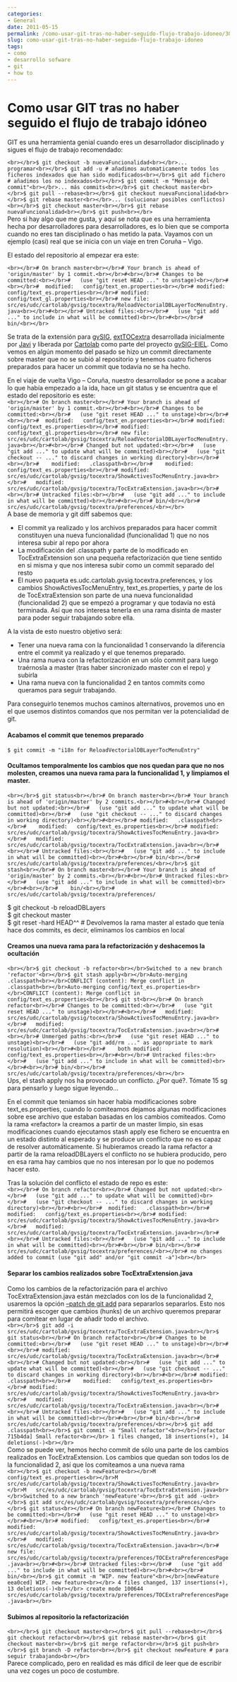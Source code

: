 ```yaml
---
categories:
- General
date: 2011-05-15
permalink: /como-usar-git-tras-no-haber-seguido-flujo-trabajo-idoneo/300/
slug: como-usar-git-tras-no-haber-seguido-flujo-trabajo-idoneo
tags:
- como
- desarrollo sofware
- git
- how to
---
```


# Como usar GIT tras no haber seguido el flujo de trabajo idóneo

GIT es una herramienta genial cuando eres un desarrollador disciplinado y sigues el flujo de trabajo recomendado:

`<br></br>$ git checkout -b nuevaFuncionalidad<br></br>... programar<br></br>$ git add -u # añadimos automaticamente todos los ficheros indexados que han sido modificados<br></br>$ git add fichero # añadimos los no indexados<br></br>$ git commit -m "Mensaje del commit"<br></br>... más commits<br></br>$ git checkout master<br></br>$ git pull --rebase<br></br>$ git checkout nuevaFuncionalidad<br></br>$ git rebase master<br></br>... (solucionar posibles conflictos)<br></br>$ git checkout master<br></br>$ git rebase nuevaFuncionalidad<br></br>$ git push<br></br>`  
Pero si hay algo que me gusta, y aquí se nota que es una herramienta hecha por desarrolladores para desarrolladores, es lo bien que se comporta cuando no eres tan disciplinado o has metido la pata. Vayamos con un ejemplo (casi) real que se inicia con un viaje en tren Coruña – Vigo.

El estado del repositorio al empezar era este:

`<br></br># On branch master<br></br># Your branch is ahead of 'origin/master' by 1 commit.<br></br>#<br></br># Changes to be committed:<br></br>#   (use "git reset HEAD ..." to unstage)<br></br>#<br></br>#	modified:   config/text_en.properties<br></br>#	modified:   config/text_es.properties<br></br>#	modified:   config/text_gl.properties<br></br>#	new file:   src/es/udc/cartolab/gvsig/tocextra/ReloadVectorialDBLayerTocMenuEntry.java<br></br>#<br></br># Untracked files:<br></br>#   (use "git add ..." to include in what will be committed)<br></br>#<br></br>#	bin/<br></br>`

Se trata de la extensión para [gvSIG](http://www.gvsig.org/web/), [extTOCextra](http://gitorious.org/exttocextra) desarrollada inicialmente por [Javi](http://valdaris.com/) y liberada por [Cartolab](http://cartolab.udc.es) como parte del proyecto [gvSIG-EIEL](http://cartolab.udc.es/cartoweb/gvsig-eiel/). Como vemos en algún momento del pasado se hizo un commit directamente sobre master que no se subió al repositorio y tenemos cuatro ficheros preparados para hacer un commit que todavía no se ha hecho.

En el viaje de vuelta Vigo – Coruña, nuestro desarrollador se pone a acabar lo que había empezado a la ida, hace un git status y se encuentra que el estado del repositorio es este:  
`<br></br># On branch master<br></br># Your branch is ahead of 'origin/master' by 1 commit.<br></br>#<br></br># Changes to be committed:<br></br>#   (use "git reset HEAD ..." to unstage)<br></br>#<br></br>#	modified:   config/text_en.properties<br></br>#	modified:   config/text_es.properties<br></br>#	modified:   config/text_gl.properties<br></br>#	new file:   src/es/udc/cartolab/gvsig/tocextra/ReloadVectorialDBLayerTocMenuEntry.java<br></br>#<br></br># Changed but not updated:<br></br>#   (use "git add ..." to update what will be committed)<br></br>#   (use "git checkout -- ..." to discard changes in working directory)<br></br>#<br></br>#	modified:   .classpath<br></br>#	modified:   config/text_es.properties<br></br>#	modified:   src/es/udc/cartolab/gvsig/tocextra/ShowActivesTocMenuEntry.java<br></br>#	modified:   src/es/udc/cartolab/gvsig/tocextra/TocExtraExtension.java<br></br>#<br></br># Untracked files:<br></br>#   (use "git add ..." to include in what will be committed)<br></br>#<br></br>#	bin/<br></br>#	src/es/udc/cartolab/gvsig/tocextra/preferences/<br></br>`  
A base de memoria y git diff sabemos que:

- El commit ya realizado y los archivos preparados para hacer commit constituyen una nueva funcionalidad (funcionalidad 1) que no nos interesa subir al repo por ahora
- La modificación del .classpath y parte de lo modificado en TocExtraExtension son una pequeña refactorización que tiene sentido en si misma y que nos interesa subir como un commit separado del resto
- El nuevo paqueta es.udc.cartolab.gvsig.tocextra.preferences, y los cambios ShowActivesTocMenuEntry, text\_es.properties, y parte de los de TocExtraExtension son parte de una nueva funcionalidad (funcionalidad 2) que se empezó a programar y que todavía no está terminada. Así que nos interesa tenerla en una rama disinta de master para poder seguir trabajando sobre ella.

A la vista de esto nuestro objetivo será:

- Tener una nueva rama con la funcionalidad 1 conservando la diferencia entre el commit ya realizado y el que tenemos preparado.
- Una rama nueva con la refactorización en un sólo commit para luego traérnosla a master (tras haber sincronizado master con el repo) y subirla
- Una rama nueva con la funcionalidad 2 en tantos commits como queramos para seguir trabajando.

Para conseguirlo tenemos muchos caminos alternativos, provemos uno en el que usemos distintos comandos que nos permitan ver la potencialidad de git.

#### Acabamos el commit que tenemos preparado

`$ git commit -m "i18n for ReloadVectorialDBLayerTocMenuEntry"`

#### Ocultamos temporalmente los cambios que nos quedan para que no nos molesten, creamos una nueva rama para la funcionalidad 1, y limpiamos el master.

`<br></br>$ git status<br></br># On branch master<br></br># Your branch is ahead of 'origin/master' by 2 commits.<br></br>#<br></br># Changed but not updated:<br></br>#   (use "git add ..." to update what will be committed)<br></br>#   (use "git checkout -- ..." to discard changes in working directory)<br></br>#<br></br>#	modified:   .classpath<br></br>#	modified:   config/text_es.properties<br></br>#	modified:   src/es/udc/cartolab/gvsig/tocextra/ShowActivesTocMenuEntry.java<br></br>#	modified:   src/es/udc/cartolab/gvsig/tocextra/TocExtraExtension.java<br></br>#<br></br># Untracked files:<br></br>#   (use "git add ..." to include in what will be committed)<br></br>#<br></br>#	bin/<br></br>#	src/es/udc/cartolab/gvsig/tocextra/preferences/<br></br>$ git stash<br></br># On branch master<br></br># Your branch is ahead of 'origin/master' by 2 commits.<br></br>#<br></br># Untracked files:<br></br>#   (use "git add ..." to include in what will be committed)<br></br>#<br></br>#	bin/<br></br>#	src/es/udc/cartolab/gvsig/tocextra/preferences/`

$ git checkout -b reloadDBLayers  
$ git checkout master  
$ git reset -hard HEAD^^ # Devolvemos la rama master al estado que tenía hace dos commits, es decir, eliminamos los cambios en local

#### Creamos una nueva rama para la refactorización y deshacemos la ocultación

`<br></br>$ git checkout -b refactor<br></br>Switched to a new branch 'refactor'<br></br>$ git stash apply<br></br>Auto-merging .classpath<br></br>CONFLICT (content): Merge conflict in .classpath<br></br>Auto-merging config/text_es.properties<br></br>CONFLICT (content): Merge conflict in config/text_es.properties<br></br>$ git st<br></br># On branch refactor<br></br># Changes to be committed:<br></br>#   (use "git reset HEAD ..." to unstage)<br></br>#<br></br>#	modified:   src/es/udc/cartolab/gvsig/tocextra/ShowActivesTocMenuEntry.java<br></br>#	modified:   src/es/udc/cartolab/gvsig/tocextra/TocExtraExtension.java<br></br>#<br></br># Unmerged paths:<br></br>#   (use "git reset HEAD ..." to unstage)<br></br>#   (use "git add/rm ..." as appropriate to mark resolution)<br></br>#<br></br>#	both modified:      config/text_es.properties<br></br>#<br></br># Untracked files:<br></br>#   (use "git add ..." to include in what will be committed)<br></br>#<br></br>#	bin/<br></br>#	src/es/udc/cartolab/gvsig/tocextra/preferences/<br></br>`  
Ups, el stash apply nos ha provocado un conflicto. ¿Por qué?. Tómate 15 sg para pensarlo y luego sigue leyendo…

En el commit que teniamos sin hacer había modificaciones sobre text\_es.properties, cuando lo comiteamos dejamos algunas modificaciones sobre ese archivo que estaban basadas en los cambios comiteados. Como la rama «refactor» la creamos a partir de un master limpio, sin esas modificaciones cuando ejecutamos stash apply ese fichero se encuentra en un estado distinto al esperado y se produce un conflicto que no es capaz de resolver automáticamente. Si hubieramos creado la rama refactor a partir de la rama reloadDBLayers el conflicto no se hubiera producido, pero en esa rama hay cambios que no nos interesan por lo que no podemos hacer esto.

Tras la solución del conflicto el estado de repo es este:  
`<br></br># On branch refactor<br></br># Changed but not updated:<br></br>#   (use "git add ..." to update what will be committed)<br></br>#   (use "git checkout -- ..." to discard changes in working directory)<br></br>#<br></br>#	modified:   .classpath<br></br>#	modified:   config/text_es.properties<br></br>#	modified:   src/es/udc/cartolab/gvsig/tocextra/ShowActivesTocMenuEntry.java<br></br>#	modified:   src/es/udc/cartolab/gvsig/tocextra/TocExtraExtension.java<br></br>#<br></br># Untracked files:<br></br>#   (use "git add ..." to include in what will be committed)<br></br>#<br></br>#	bin/<br></br>#	src/es/udc/cartolab/gvsig/tocextra/preferences/<br></br># no changes added to commit (use "git add" and/or "git commit -a")<br></br>`

#### Separar los cambios realizados sobre TocExtraExtension.java

Como los cambios de la refactorización para el archivo TocExtraExtension.java están mezclados con los de la funcionalidad 2, usaremos la opción [–patch de git add](http://nuclearsquid.com/writings/git-add.html) para separarlos separarlos. Esto nos permitirá escoger que cambios (hunks) de un archivo queremos preparar para comitear en lugar de añadir todo el archivo.  
`<br></br>$ git add -i src/es/udc/cartolab/gvsig/tocextra/TocExtraExtension.java<br></br>$ git status<br></br># On branch refactor<br></br># Changes to be committed:<br></br>#   (use "git reset HEAD ..." to unstage)<br></br>#<br></br>#	modified:   src/es/udc/cartolab/gvsig/tocextra/TocExtraExtension.java<br></br>#<br></br># Changed but not updated:<br></br>#   (use "git add ..." to update what will be committed)<br></br>#   (use "git checkout -- ..." to discard changes in working directory)<br></br>#<br></br>#	modified:   .classpath<br></br>#	modified:   config/text_es.properties<br></br>#	modified:   src/es/udc/cartolab/gvsig/tocextra/ShowActivesTocMenuEntry.java<br></br>#	modified:   src/es/udc/cartolab/gvsig/tocextra/TocExtraExtension.java<br></br>#<br></br># Untracked files:<br></br>#   (use "git add ..." to include in what will be committed)<br></br>#<br></br>#	bin/<br></br>#	src/es/udc/cartolab/gvsig/tocextra/preferences/<br></br>$ git add .classpath<br></br>$ git commit -m "Small refactor"<br></br>[refactor 715b4da] Small refactor<br></br> 1 files changed, 18 insertions(+), 14 deletions(-)<br></br>`  
Como se puede ver, hemos hecho commit de sólo una parte de los cambios realizados en TocExtraExtension. Los cambios que quedan son todos los de la funcionalidad 2, así que los comiteamos a una nueva rama  
`<br></br>$ git checkout -b newFeature<br></br>M	config/text_es.properties<br></br>M	src/es/udc/cartolab/gvsig/tocextra/ShowActivesTocMenuEntry.java<br></br>M	src/es/udc/cartolab/gvsig/tocextra/TocExtraExtension.java<br></br>Switched to a new branch 'newFeature'<br></br>$ git add -u<br></br>$ git add src/es/udc/cartolab/gvsig/tocextra/preferences/<br></br>$ git status<br></br># On branch newFeature<br></br># Changes to be committed:<br></br>#   (use "git reset HEAD ..." to unstage)<br></br>#<br></br>#	modified:   config/text_es.properties<br></br>#	modified:   src/es/udc/cartolab/gvsig/tocextra/ShowActivesTocMenuEntry.java<br></br>#	modified:   src/es/udc/cartolab/gvsig/tocextra/TocExtraExtension.java<br></br>#	new file:   src/es/udc/cartolab/gvsig/tocextra/preferences/TOCExtraPreferencesPage.java<br></br>#<br></br># Untracked files:<br></br>#   (use "git add ..." to include in what will be committed)<br></br>#<br></br>#	bin/<br></br>$ git commit -m "WIP. new feature"<br></br>[newFeature eea0ced] WIP. new feature<br></br> 4 files changed, 137 insertions(+), 13 deletions(-)<br></br> create mode 100644 src/es/udc/cartolab/gvsig/tocextra/preferences/TOCExtraPreferencesPage.java<br></br>`

#### Subimos al repositorio la refactorización

`<br></br>$ git checkout master<br></br>$ git pull --rebase<br></br>$ git checkout refactor<br></br>$ git rebase master<br></br>$ git checkout master<br></br>$ git merge refactor<br></br>$ git push<br></br>$ git branch -D refactor<br></br>$ git checkout newFeature # para seguir trabajando<br></br>`  
Parece complicado, pero en realidad es más difícil de leer que de escribir una vez coges un poco de costumbre.